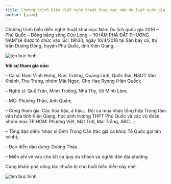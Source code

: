 ```yaml
---
title: Chương trình biểu diễn nghệ thuật khai mạc năm du lịch quốc gia 2016 tại Phú Quôc
author: [zpao]
---
```


Chương trình biểu diễn nghệ thuật khai mạc Năm Du lịch quốc gia 2016 – Phú Quốc – Đồng bằng sông Cửu Long – “KHÁM PHÁ ĐẤT PHƯƠNG NAM”sẽ được tổ chức vào  lúc: 19h30, ngày 10/4/2016 tại Sân bay cũ, thị trấn Dương Đông, huyện Phú Quốc, tỉnh Kiên Giang.

![ten buc hinh](https://phuquocxanh.com/vi/wp-content/uploads/2016/04/n%C4%83m-du-l%E1%BB%8Bch-ph%C3%BA-qu%E1%BB%91c-2016-620x245.jpg "ten buc hinh")

**Với sự tham gia của:**

– Ca sĩ: Đàm Vĩnh Hưng, Đan Trường, Quang Linh, Quốc Đại, NSƯT Vân Khánh, Thu Trang, nhóm Mắt Ngọc, Cho Hae Ryong (Hàn Quốc);

– Nghệ sĩ: Quế Trân, Minh Trường, Nhã Thy, Võ Minh Lâm;

– MC: Phương Thảo, Anh Quân;

– Cùng tham gia: Các hoa hậu, á hậu… Đội ca múa nhạc tổng hợp Trung tâm văn hóa tỉnh Kiên Giang, học sinh trường THPT Phú Quốc và các vũ đoàn, nhóm múa TP.HCM: Phương Việt, Mặt Trời, Mai Trắng, ABC…;

– Tổng đạo diễn: Nhạc sĩ Đinh Trung Cẩn (tác giả ca khúc Tổ Quốc gọi tên mình);

– Đạo diễn dàn dựng: Dương Thảo.

– Miễn phí vé vào cho tất cả quý du khách và người dân địa phương

Cùng khám phá công tác chuẩn bị cho buổi biểu diễn này nhé.

![ten buc hinh](https://phuquocxanh.com/vi/wp-content/uploads/2016/04/12920383_612934518856538_6977180707413832642_n.jpg "ten buc hinh")

